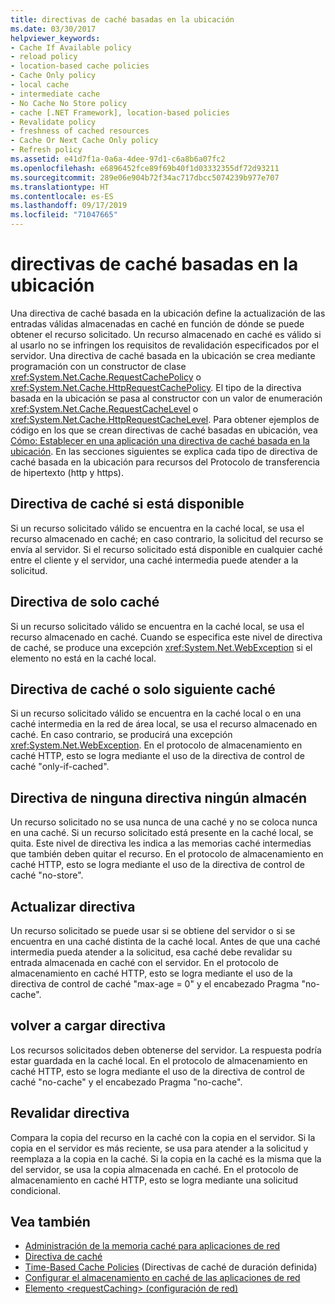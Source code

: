 ```yaml
---
title: directivas de caché basadas en la ubicación
ms.date: 03/30/2017
helpviewer_keywords:
- Cache If Available policy
- reload policy
- location-based cache policies
- Cache Only policy
- local cache
- intermediate cache
- No Cache No Store policy
- cache [.NET Framework], location-based policies
- Revalidate policy
- freshness of cached resources
- Cache Or Next Cache Only policy
- Refresh policy
ms.assetid: e41d7f1a-0a6a-4dee-97d1-c6a8b6a07fc2
ms.openlocfilehash: e6896452fce89f69b40f1d03332355df72d93211
ms.sourcegitcommit: 289e06e904b72f34ac717dbcc5074239b977e707
ms.translationtype: HT
ms.contentlocale: es-ES
ms.lasthandoff: 09/17/2019
ms.locfileid: "71047665"
---
```

# <a name="location-based-cache-policies"></a>directivas de caché basadas en la ubicación
Una directiva de caché basada en la ubicación define la actualización de las entradas válidas almacenadas en caché en función de dónde se puede obtener el recurso solicitado. Un recurso almacenado en caché es válido si al usarlo no se infringen los requisitos de revalidación especificados por el servidor. Una directiva de caché basada en la ubicación se crea mediante programación con un constructor de clase <xref:System.Net.Cache.RequestCachePolicy> o <xref:System.Net.Cache.HttpRequestCachePolicy>. El tipo de la directiva basada en la ubicación se pasa al constructor con un valor de enumeración <xref:System.Net.Cache.RequestCacheLevel> o <xref:System.Net.Cache.HttpRequestCacheLevel>. Para obtener ejemplos de código en los que se crean directivas de caché basadas en ubicación, vea [Cómo: Establecer en una aplicación una directiva de caché basada en la ubicación](how-to-set-a-location-based-cache-policy-for-an-application.md). En las secciones siguientes se explica cada tipo de directiva de caché basada en la ubicación para recursos del Protocolo de transferencia de hipertexto (http y https).  
  
## <a name="cache-if-available-policy"></a>Directiva de caché si está disponible  
 Si un recurso solicitado válido se encuentra en la caché local, se usa el recurso almacenado en caché; en caso contrario, la solicitud del recurso se envía al servidor. Si el recurso solicitado está disponible en cualquier caché entre el cliente y el servidor, una caché intermedia puede atender a la solicitud.  
  
## <a name="cache-only-policy"></a>Directiva de solo caché  
 Si un recurso solicitado válido se encuentra en la caché local, se usa el recurso almacenado en caché. Cuando se especifica este nivel de directiva de caché, se produce una excepción <xref:System.Net.WebException> si el elemento no está en la caché local.  
  
## <a name="cache-or-next-cache-only-policy"></a>Directiva de caché o solo siguiente caché  
 Si un recurso solicitado válido se encuentra en la caché local o en una caché intermedia en la red de área local, se usa el recurso almacenado en caché. En caso contrario, se producirá una excepción <xref:System.Net.WebException>. En el protocolo de almacenamiento en caché HTTP, esto se logra mediante el uso de la directiva de control de caché "only-if-cached".  
  
## <a name="no-cache-no-store-policy"></a>Directiva de ninguna directiva ningún almacén  
 Un recurso solicitado no se usa nunca de una caché y no se coloca nunca en una caché. Si un recurso solicitado está presente en la caché local, se quita. Este nivel de directiva les indica a las memorias caché intermedias que también deben quitar el recurso. En el protocolo de almacenamiento en caché HTTP, esto se logra mediante el uso de la directiva de control de caché "no-store".  
  
## <a name="refresh-policy"></a>Actualizar directiva  
 Un recurso solicitado se puede usar si se obtiene del servidor o si se encuentra en una caché distinta de la caché local. Antes de que una caché intermedia pueda atender a la solicitud, esa caché debe revalidar su entrada almacenada en caché con el servidor. En el protocolo de almacenamiento en caché HTTP, esto se logra mediante el uso de la directiva de control de caché "max-age = 0" y el encabezado Pragma "no-cache".  
  
## <a name="reload-policy"></a>volver a cargar directiva  
 Los recursos solicitados deben obtenerse del servidor. La respuesta podría estar guardada en la caché local. En el protocolo de almacenamiento en caché HTTP, esto se logra mediante el uso de la directiva de control de caché "no-cache" y el encabezado Pragma "no-cache".  
  
## <a name="revalidate-policy"></a>Revalidar directiva  
 Compara la copia del recurso en la caché con la copia en el servidor. Si la copia en el servidor es más reciente, se usa para atender a la solicitud y reemplaza a la copia en la caché. Si la copia en la caché es la misma que la del servidor, se usa la copia almacenada en caché. En el protocolo de almacenamiento en caché HTTP, esto se logra mediante una solicitud condicional.  
  
## <a name="see-also"></a>Vea también

- [Administración de la memoria caché para aplicaciones de red](cache-management-for-network-applications.md)
- [Directiva de caché](cache-policy.md)
- [Time-Based Cache Policies](time-based-cache-policies.md) (Directivas de caché de duración definida)
- [Configurar el almacenamiento en caché de las aplicaciones de red](configuring-caching-in-network-applications.md)
- [Elemento \<requestCaching> (configuración de red)](../configure-apps/file-schema/network/requestcaching-element-network-settings.md)
